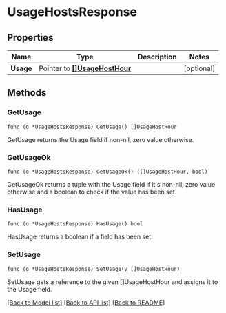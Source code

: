 # UsageHostsResponse

## Properties

Name | Type | Description | Notes
------------ | ------------- | ------------- | -------------
**Usage** | Pointer to [**[]UsageHostHour**](UsageHostHour.md) |  | [optional] 

## Methods

### GetUsage

`func (o *UsageHostsResponse) GetUsage() []UsageHostHour`

GetUsage returns the Usage field if non-nil, zero value otherwise.

### GetUsageOk

`func (o *UsageHostsResponse) GetUsageOk() ([]UsageHostHour, bool)`

GetUsageOk returns a tuple with the Usage field if it's non-nil, zero value otherwise
and a boolean to check if the value has been set.

### HasUsage

`func (o *UsageHostsResponse) HasUsage() bool`

HasUsage returns a boolean if a field has been set.

### SetUsage

`func (o *UsageHostsResponse) SetUsage(v []UsageHostHour)`

SetUsage gets a reference to the given []UsageHostHour and assigns it to the Usage field.


[[Back to Model list]](../README.md#documentation-for-models) [[Back to API list]](../README.md#documentation-for-api-endpoints) [[Back to README]](../README.md)


